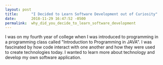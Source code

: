 ```yaml
---
layout: post
title:      "I Decided to Learn Software Development out of Curiosity"
date:       2018-11-29 16:47:52 -0500
permalink:  why_did_you_decide_to_learn_software_development
---
```



I was on my fourth year of college when I was introduced to programming in a programming class called "Introduction to Programming in JAVA". I was fascinated by how code interact with one another and how they were used to create technologies today. I wanted to learn more about technology and develop my own software application. 
